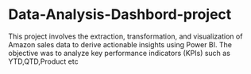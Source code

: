 # Data-Analysis-Dashbord-project
This project involves the extraction, transformation, and visualization of Amazon sales data to derive actionable insights using Power BI. The objective was to analyze key performance indicators (KPIs) such as YTD,QTD,Product etc
